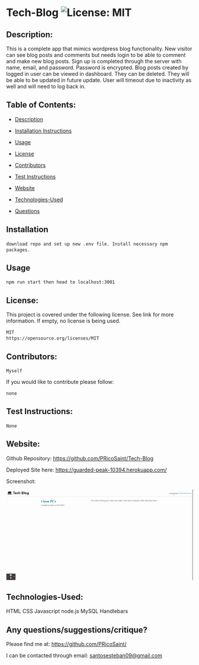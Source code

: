 #  Tech-Blog ![License: MIT](https://img.shields.io/badge/License-MIT-yellow.svg)

  ## Description:

This is a complete app that mimics wordpress blog functionality. New visitor can see blog posts and comments but needs login to be able to comment and make new blog posts. Sign up is completed through the server with name, email, and password. Password is encrypted. Blog posts created by logged in user can be viewed in dashboard. They can be deleted. They will be able to be updated in future update. User will timeout due to inactivity as well and will need to log back in.

  ## Table of Contents:
  * [Description](#Description)

  * [Installation Instructions](#Installation)

  * [Usage](#Usage)
  
  * [License](#License)

  * [Contributors](#Contributors) 

  * [Test Instructions](#Test_Instructions)

  * [Website](#Website)

  * [Technologies-Used](#Technologies-Used)
  
  * [Questions](#Contributors)
    
  ## Installation
    download repo and set up new .env file. Install necessary npm packages.  

  ## Usage
    npm run start then head to localhost:3001

  ## License:
  This project is covered under the following license. See link for more information.
  If empty, no license is being used.
    
    MIT
    https://opensource.org/licenses/MIT

  ## Contributors: 
    Myself

  If you would like to contribute please follow:

    none

  ## Test Instructions:
    None

  ## Website:
  Github Repository: https://github.com/PRicoSaint/Tech-Blog

  Deployed Site here: 
 https://guarded-peak-10394.herokuapp.com/

  Screenshot:
  
![Tech-Blog](Tech_Blog.gif)

  
  ## Technologies-Used:
  
  HTML
	CSS
	Javascript
	node.js
	MySQL
  Handlebars


## Any questions/suggestions/critique?
Please find me at:
https://github.com/PRicoSaint/

I can be contacted through email:
santosesteban09@gmail.com



